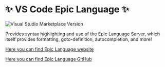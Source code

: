 # ✨ VS Code Epic Language ✨

![Visual Studio Marketplace Version](https://img.shields.io/visual-studio-marketplace/v/EpicLanguage.epic-language)

Provides syntax highlighting and use of the Epic Language Server, which itself provides formatting, goto-definition, autocompletion, and more!

[Here you can find Epic Language website](https://epiclang.org)

[Here you can find Epic Language GitHub](https://github.com/epiclang/epic)
